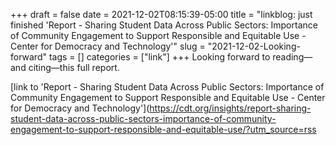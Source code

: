 +++draft = falsedate = 2021-12-02T08:15:39-05:00title = "linkblog: just finished 'Report - Sharing Student Data Across Public Sectors: Importance of Community Engagement to Support Responsible and Equitable Use - Center for Democracy and Technology'"slug = "2021-12-02-Looking-forward"tags = []categories = ["link"]+++Looking forward to reading—and citing—this full report. [link to 'Report - Sharing Student Data Across Public Sectors: Importance of Community Engagement to Support Responsible and Equitable Use - Center for Democracy and Technology'](https://cdt.org/insights/report-sharing-student-data-across-public-sectors-importance-of-community-engagement-to-support-responsible-and-equitable-use/?utm_source=rss